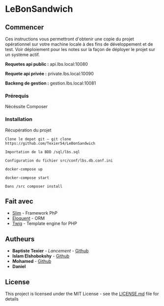 # LeBonSandwich

## Commencer

Ces instructions vous permettront d'obtenir une copie du projet opérationnel sur votre machine locale à des fins de développement et de test. Voir déploiement pour les notes sur la façon de déployer le projet sur un système actif.

**Requetes api public :** api.lbs.local:10080

**Requete api privée :** private.lbs.local:10090

**Backeng de gestion :** gestion.lbs.local:10081


### Prérequis

Nécéssite Composer

### Installation

Récupération du projet

```
Clone le depot git — git clone https://github.com/Texier54/LeBonSandwich
```

```
Importation de la BDD /sql/lbs.sql
```

```
Configuration du fichier src/conf/lbs.db.conf.ini
```

```
docker-compose up
```

```
docker-compose start
```

```
Dans /src composer install
```

## Fait avec

* [Slim](https://www.slimframework.com/) - Framework PhP
* [Eloquent](https://laravel.com/docs/5.0/eloquent) - ORM
* [Twig](https://twig.symfony.com/) - Template engine for PHP

## Autheurs

* **Baptiste Texier** - *Lancement* - [Github](https://github.com/texier54)
* **Islam Elshobokshy** - [Github](https://github.com/elshobokshy)
* **Mohamed** - [Github](https://github.com/alhasnecode)
* **Daniel**

## License

This project is licensed under the MIT License - see the [LICENSE.md](LICENSE.md) file for details


